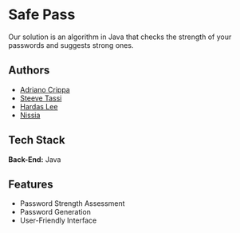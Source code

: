# Safe Pass

Our solution is an algorithm in Java that checks the strength of your passwords and suggests strong ones.

## Authors

- [Adriano Crippa](https://www.github.com/adrianocrippa)
- [Steeve Tassi](https://github.com/2395011)
- [Hardas Lee](https://github.com/2395055)
- [Nissia](https://github.com/NotaroNissia)


## Tech Stack

**Back-End:** Java


## Features

- Password Strength Assessment
- Password Generation
- User-Friendly Interface

